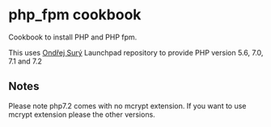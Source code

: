 # php_fpm cookbook

Cookbook to install PHP and PHP fpm.

This uses [Ondřej Surý](https://launchpad.net/~ondrej) Launchpad repository to provide PHP version 5.6, 7.0, 7.1 and 7.2

## Notes

   Please note php7.2 comes with no mcrypt extension. If you want to use mcrypt extension please the other versions.
